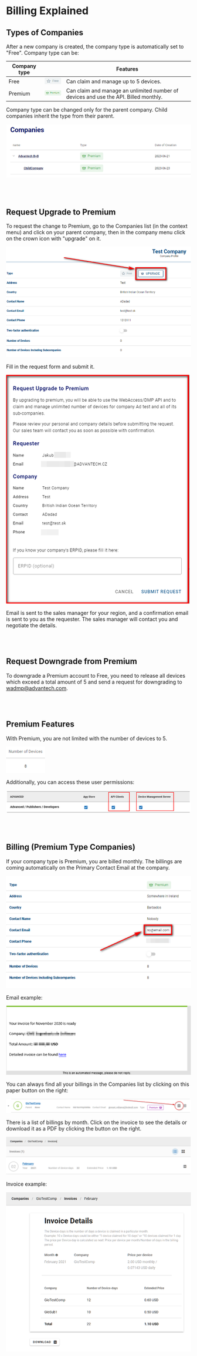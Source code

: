 # Billing Explained 

## Types of Companies

After a new company is created, the company type is automatically set to "Free". 
Company type can be:

| Company type |   | Features     |
|------|----------------------------------------------------------|-------------------------------------------|
| Free | ![Free company type](./free-1.png) | Can claim and manage up to 5 devices.     |
| Premium | ![Premium company type](./premium-1.png)        | Can claim and manage an unlimited number of devices and use the API. Billed monthly.    |



Company type can be changed only for the parent company. Child companies inherit the type from their parent.

![Parent companies](./parents-1.png "Parent companies")

&nbsp;    
&nbsp; 
## Request Upgrade to Premium

To request the change to Premium, go to the Companies list (in the context menu) and click on your parent company, then in the company menu click on the crown icon with "upgrade" on it. 

![Request upgrade](./request_upgrade1.png "Request upgrade")

Fill in the request form and submit it.

![Request upgrade form](./request1.png "Request upgrade form")

Email is sent to the sales manager for your region, and a confirmation email is sent to you as the requester. The sales manager will contact you and negotiate the details.

&nbsp;    
&nbsp; 

## Request Downgrade from Premium

To downgrade a Premium account to Free, you need to release all devices which exceed a total amount of 5 and send a request for downgrading to [wadmp@advantech.com](mailto:wadmp@advantech.com).

&nbsp;    
&nbsp; 
## Premium Features

With Premium, you are not limited with the number of devices to 5.

![Number of devices](./devices-1.png "Number of devices")

Additionally, you can access these user permissions:

![Available permissions](./permissions.png "Available permissions")

&nbsp;    
&nbsp;    
## Billing (Premium Type Companies)

If your company type is Premium, you are billed monthly. The billings are coming automatically on the Primary Contact Email at the company.

![Company contact](./primary_contact1.png "Company contact")

Email example:

![Email example](./email.png "Email example")

You can always find all your billings in the Companies list by clicking on this paper button on the right:

![Invoices link](./invoices.png "Invoices link")

There is a list of billings by month. Click on the invoice to see the details or download it as a PDF by clicking the button on the right. 

![Invoices list](./invoices_list.png "Invoices list")

Invoice example:

![Invoice example](./invoice.png "Invoice example")